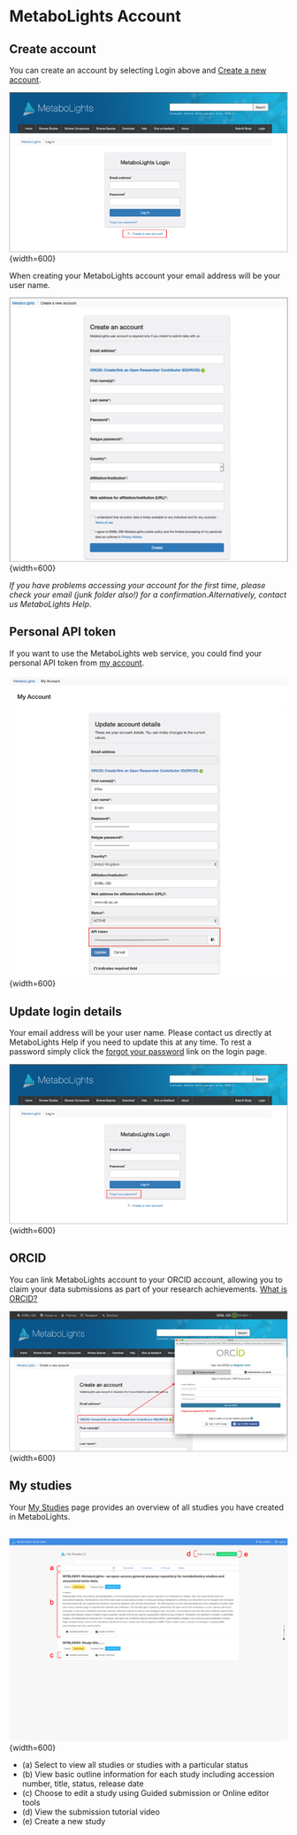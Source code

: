 # MetaboLights Account
## Create account
You can create an account by selecting Login above and [Create a new account](https://www.ebi.ac.uk/metabolights/newAccount).

![Portal](assets/images/image18a.png){width=600}

When creating your MetaboLights account your email address will be your user name.

![Portal](assets/images/image35.png){width=600}

  *If you have problems accessing your account for the first time, please check your email (junk folder also!) for a confirmation.Alternatively, contact us MetaboLights Help*.

## Personal API token
If you want to use the MetaboLights web service, you could find your personal API token from [my account](https://www.ebi.ac.uk/metabolights/myAccount%20).

![Portal](assets/images/api_token.png){width=600}

## Update login details
Your email address will be your user name. Please contact us directly at MetaboLights Help if you need to update this at any time. To rest a password simply click the [forgot your password](https://www.ebi.ac.uk/metabolights/forgotPassword) link on the login page.

![Portal](assets/images/image18b.png){width=600}

## ORCID
You can link MetaboLights account to your ORCID account, allowing you to claim your data submissions as part of your research achievements. [What is ORCID?](https://orcid.org/about)

![Portal](assets/images/image41.png){width=600}

## My studies
Your [My Studies](https://www.ebi.ac.uk/metabolights/editor/console) page provides an overview of all studies you have created in MetaboLights.

![Portal](assets/images/image23.png){width=600}

* (a) Select to view all studies or studies with a particular status
* (b) View basic outline information for each study including accession number, title, status, release date
* (c) Choose to edit a study using Guided submission or Online editor tools
* (d) View the submission tutorial video
* (e) Create a new study
